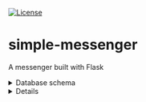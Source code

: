 [![License](https://img.shields.io/badge/license-MIT-green)](https://tldrlegal.com/license/mit-license)
<br>

# simple-messenger
A messenger built with Flask

<details>
  
 <summary> 
    Database schema
  </summary>
  
  ![Database schema](./screenshots/schema.png)
  <i>This picture was made using <a href="https://pgmodeler.io/">pgmaker</a></i> 

</details>

<details>

    <summary>
        Screenshots
    </summary>
    
    ![Database schema](./screenshots/2.png)
    <i>Registration page</i>
    
     ![Database schema](./screenshots/3.png)
    <i>After registration the user is automatically logged in, but stays unconfirmed - they have to check the inbox and follow the provided link </i>   

    ![Database schema](./screenshots/4.png)
    <i>Confirmation is completed</i>
 
    ![Database schema](./screenshots/5.png)
    <i>Logged out</i>
    
    ![Database schema](./screenshots/6.png)
    <i>Wrong user data</i>
    
    ![Database schema](./screenshots/7.png)
    <i>Main page</i>
    
    ![Database schema](./screenshots/8.png)
    <i>Main page, several users selected</i>
    
    ![Database schema](./screenshots/9.png)
    <i>Main page, 3 unread messages</i>
    
    ![Database schema](./screenshots/10.png)
    <i>Main page, chat selected</i>
    
    ![Database schema](./screenshots/11.png)
    <i>Main page, users and chats are filtered</i>
    
    ![Database schema](./screenshots/12.png)
    <i>Main page, users and chats filtered, no chats found</i>
    
    ![Database schema](./screenshots/404.png)
    <i>Generic error page</i>   
    
</details>
